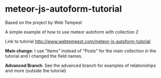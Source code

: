 # meteor-js-autoform-tutorial
Based on the project by Web Tempest

A simple example of how to use meteor autoform with collection 2

Link to tutorial http://www.webtempest.com/meteor-js-autoform-tutorial

**Main change**: I use "Items" instead of "Posts" for the main collection in the tutorial and I changed the field names.

**Advanced Branch**: See the advanced branch for examples of relationships and more (outside the tutorial)
